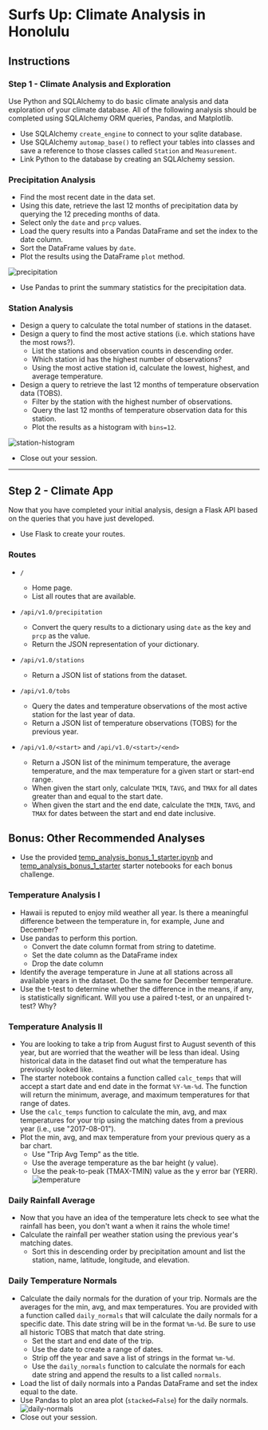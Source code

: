 # Surfs Up: Climate Analysis in Honolulu

## Instructions 
### Step 1 - Climate Analysis and Exploration
Use Python and SQLAlchemy to do basic climate analysis and data exploration of your climate database. All of the following analysis should be completed using SQLAlchemy ORM queries, Pandas, and Matplotlib.
* Use SQLAlchemy `create_engine` to connect to your sqlite database.
* Use SQLAlchemy `automap_base()` to reflect your tables into classes and save a reference to those classes called `Station` and `Measurement`.
* Link Python to the database by creating an SQLAlchemy session.

### Precipitation Analysis
* Find the most recent date in the data set.
* Using this date, retrieve the last 12 months of precipitation data by querying the 12 preceding months of data. 
* Select only the `date` and `prcp` values.
* Load the query results into a Pandas DataFrame and set the index to the date column.
* Sort the DataFrame values by `date`.
* Plot the results using the DataFrame `plot` method.

![precipitation](Images/precipitation.png)

* Use Pandas to print the summary statistics for the precipitation data.

### Station Analysis

* Design a query to calculate the total number of stations in the dataset.
* Design a query to find the most active stations (i.e. which stations have the most rows?).
  * List the stations and observation counts in descending order.
  * Which station id has the highest number of observations?
  * Using the most active station id, calculate the lowest, highest, and average temperature.
* Design a query to retrieve the last 12 months of temperature observation data (TOBS).
  * Filter by the station with the highest number of observations.
  * Query the last 12 months of temperature observation data for this station.
  * Plot the results as a histogram with `bins=12`.

![station-histogram](Images/station-histogram.png)

* Close out your session.

- - -

## Step 2 - Climate App

Now that you have completed your initial analysis, design a Flask API based on the queries that you have just developed.

* Use Flask to create your routes.

### Routes

* `/`
  * Home page.
  * List all routes that are available.

* `/api/v1.0/precipitation`
  * Convert the query results to a dictionary using `date` as the key and `prcp` as the value.
  * Return the JSON representation of your dictionary.

* `/api/v1.0/stations`
  * Return a JSON list of stations from the dataset.

* `/api/v1.0/tobs`
  * Query the dates and temperature observations of the most active station for the last year of data.
  * Return a JSON list of temperature observations (TOBS) for the previous year.

* `/api/v1.0/<start>` and `/api/v1.0/<start>/<end>`
  * Return a JSON list of the minimum temperature, the average temperature, and the max temperature for a given start or start-end range.
  * When given the start only, calculate `TMIN`, `TAVG`, and `TMAX` for all dates greater than and equal to the start date.
  * When given the start and the end date, calculate the `TMIN`, `TAVG`, and `TMAX` for dates between the start and end date inclusive.

## Bonus: Other Recommended Analyses
* Use the provided [temp_analysis_bonus_1_starter.ipynb](temp_analysis_bonus_1_starter.ipynb) and [temp_analysis_bonus_1_starter](temp_analysis_bonus_2_starter.ipynb) starter notebooks for each bonus challenge.

### Temperature Analysis I
* Hawaii is reputed to enjoy mild weather all year. Is there a meaningful difference between the temperature in, for example, June and December?
* Use pandas to perform this portion.
  * Convert the date column format from string to datetime.
  * Set the date column as the DataFrame index
  * Drop the date column
* Identify the average temperature in June at all stations across all available years in the dataset. Do the same for December temperature.
* Use the t-test to determine whether the difference in the means, if any, is statistically significant. Will you use a paired t-test, or an unpaired t-test? Why?

### Temperature Analysis II
* You are looking to take a trip from August first to August seventh of this year, but are worried that the weather will be less than ideal. Using historical data in the dataset find out what the temperature has previously looked like.
* The starter notebook contains a function called `calc_temps` that will accept a start date and end date in the format `%Y-%m-%d`. The function will return the minimum, average, and maximum temperatures for that range of dates.
* Use the `calc_temps` function to calculate the min, avg, and max temperatures for your trip using the matching dates from a previous year (i.e., use "2017-08-01").
* Plot the min, avg, and max temperature from your previous query as a bar chart.
  * Use "Trip Avg Temp" as the title.
  * Use the average temperature as the bar height (y value).
  * Use the peak-to-peak (TMAX-TMIN) value as the y error bar (YERR).
![temperature](Images/temperature.png)

### Daily Rainfall Average
* Now that you have an idea of the temperature lets check to see what the rainfall has been, you don't want a when it rains the whole time!
* Calculate the rainfall per weather station using the previous year's matching dates.
  * Sort this in descending order by precipitation amount and list the station, name, latitude, longitude, and elevation.

### Daily Temperature Normals
* Calculate the daily normals for the duration of your trip. Normals are the averages for the min, avg, and max temperatures. You are provided with a function called `daily_normals` that will calculate the daily normals for a specific date. This date string will be in the format `%m-%d`. Be sure to use all historic TOBS that match that date string.
  * Set the start and end date of the trip.
  * Use the date to create a range of dates.
  * Strip off the year and save a list of strings in the format `%m-%d`.
  * Use the `daily_normals` function to calculate the normals for each date string and append the results to a list called `normals`.
* Load the list of daily normals into a Pandas DataFrame and set the index equal to the date.
* Use Pandas to plot an area plot (`stacked=False`) for the daily normals.
![daily-normals](Images/daily-normals.png)
* Close out your session.
